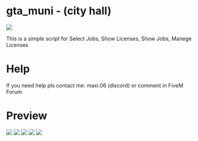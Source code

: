 # gta_muni - (city hall)

![](https://imgur.com/RFZcFCZ)

This is a simple script for Select Jobs, Show Licenses, Show Jobs, Manege Licenses

# Help
If you need help pls contact me: maxi.06 (discord) or comment in FiveM Forum

# Preview

![](https://imgur.com/FkxmcQv)
![](https://imgur.com/HOr5va7)
![](https://imgur.com/4al9Pbv)
![](https://imgur.com/dWGYbzG)
![](https://imgur.com/Im7QXbn)
